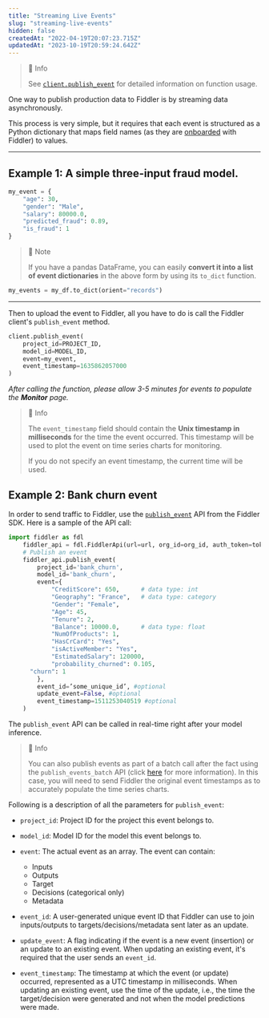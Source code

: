 ```yaml
---
title: "Streaming Live Events"
slug: "streaming-live-events"
hidden: false
createdAt: "2022-04-19T20:07:23.715Z"
updatedAt: "2023-10-19T20:59:24.642Z"
---
```

> 📘 Info
> 
> See [`client.publish_event`](ref:clientpublish_event) for detailed information on function usage.

One way to publish production data to Fiddler is by streaming data asynchronously.

This process is very simple, but it requires that each event is structured as a Python dictionary that maps field names (as they are [onboarded](ref:fdlmodelinfo) with Fiddler) to values.

***

## Example 1: A simple three-input fraud model.

```python
my_event = {
    "age": 30,
    "gender": "Male",
    "salary": 80000.0,
    "predicted_fraud": 0.89,
    "is_fraud": 1
}
```

> 🚧 Note
> 
> If you have a pandas DataFrame, you can easily **convert it into a list of event dictionaries** in the above form by using its `to_dict` function.

```python Python
my_events = my_df.to_dict(orient="records")
```

***

Then to upload the event to Fiddler, all you have to do is call the Fiddler client's `publish_event` method.

```python
client.publish_event(
    project_id=PROJECT_ID,
    model_id=MODEL_ID,
    event=my_event,
    event_timestamp=1635862057000
)
```

_After calling the function, please allow 3-5 minutes for events to populate the_ **_Monitor_** _page._

> 📘 Info
> 
> The `event_timestamp` field should contain the **Unix timestamp in milliseconds** for the time the event occurred. This timestamp will be used to plot the event on time series charts for monitoring.
> 
> If you do not specify an event timestamp, the current time will be used.

## Example 2: Bank churn event

In order to send traffic to Fiddler, use the [`publish_event`](ref:clientpublish_event) API from the Fiddler SDK. Here is a sample of the API call:

```python Publish Event
import fiddler as fdl
	fiddler_api = fdl.FiddlerApi(url=url, org_id=org_id, auth_token=token)
	# Publish an event
	fiddler_api.publish_event(
		project_id='bank_churn',
		model_id='bank_churn',
		event={
			"CreditScore": 650,      # data type: int
			"Geography": "France",   # data type: category
			"Gender": "Female",
			"Age": 45,
			"Tenure": 2,
			"Balance": 10000.0,      # data type: float
			"NumOfProducts": 1,
			"HasCrCard": "Yes",
			"isActiveMember": "Yes",
			"EstimatedSalary": 120000,
			"probability_churned": 0.105,
      "churn": 1
		},
		event_id=’some_unique_id’, #optional
		update_event=False, #optional
		event_timestamp=1511253040519 #optional
	)
```

The `publish_event` API can be called in real-time right after your model inference. 

> 📘 Info
> 
> You can also publish events as part of a batch call after the fact using the `publish_events_batch` API (click [here](ref:clientpublish_events_batch) for more information). In this case, you will need to send Fiddler the original event timestamps as to accurately populate the time series charts.

Following is a description of all the parameters for `publish_event`:

- `project_id`: Project ID for the project this event belongs to.

- `model_id`: Model ID for the model this event belongs to.

- `event`: The actual event as an array. The event can contain:

  - Inputs
  - Outputs
  - Target
  - Decisions (categorical only)
  - Metadata

- `event_id`: A user-generated unique event ID that Fiddler can use to join inputs/outputs to targets/decisions/metadata sent later as an update.

- `update_event`: A flag indicating if the event is a new event (insertion) or an update to an existing event. When updating an existing event, it's required that the user sends an `event_id`.

- `event_timestamp`: The timestamp at which the event (or update) occurred, represented as a UTC timestamp in milliseconds. When updating an existing event, use the time of the update, i.e., the time the target/decision were generated and not when the model predictions were made.
